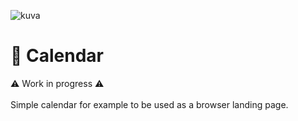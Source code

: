 ![kuva](https://github.com/bkruotsalainen/desktop-calendar/assets/64400810/63f34d15-c112-4b88-af13-30849780a1cb)

# 📅 Calendar
⚠️ Work in progress ⚠️ <br><br>
Simple calendar for example to be used as a browser landing page.

